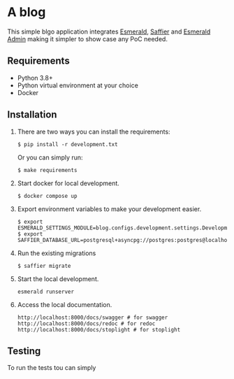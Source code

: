 # A blog

This simple blgo application integrates [Esmerald][esmerald], [Saffier][saffier] and
[Esmerald Admin][esmerald_admin] making it simpler to show case any PoC needed.

## Requirements

* Python 3.8+
* Python virtual environment at your choice
* Docker

## Installation

1. There are two ways you can install the requirements:

    ```shell
    $ pip install -r development.txt
    ```

    Or you can simply run:

    ```shell
    $ make requirements
    ```
2. Start docker for local development.

   ```shell
   $ docker compose up
   ```
3. Export environment variables to make your development easier.

    ```shell
    $ export ESMERALD_SETTINGS_MODULE=blog.configs.development.settings.DevelopmentAppSettings
    $ export SAFFIER_DATABASE_URL=postgresql+asyncpg://postgres:postgres@localhost:5432/blog
    ```
4. Run the existing migrations

    ```shell
    $ saffier migrate
    ```
5. Start the local development.
   
    ```shell
    esmerald runserver
    ```
6. Access the local documentation.

    ```shell
    http://localhost:8000/docs/swagger # for swagger
    http://localhost:8000/docs/redoc # for redoc
    http://localhost:8000/docs/stoplight # for stoplight
    ```

## Testing

To run the tests tou can simply

[esmerald]: https://esmerald.dev
[saffier]: https://saffier.tarsild.io
[esmerald_admin]: https://esmerald-admin.tarsild.io
